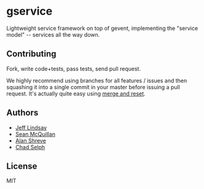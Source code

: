 # gservice

Lightweight service framework on top of gevent, implementing the "service model" -- services all the way down. 

## Contributing

Fork, write code+tests, pass tests, send pull request.

We highly recommend using branches for all features / issues and then squashing it into a single commit in your master before issuing a pull request. It's actually quite easy using [merge and reset](http://j.mp/vHLUoa).

## Authors

 * [Jeff Lindsay](jeff.lindsay@twilio.com)
 * [Sean McQuillan](sean@twilio.com)
 * [Alan Shreve](ashreve@twilio.com)
 * [Chad Selph](chad@twilio.com)

## License

MIT
